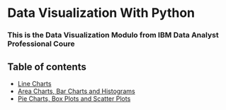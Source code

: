 # Data Visualization With Python

### This is the Data Visualization Modulo from IBM Data Analyst Professional Coure
 
## Table of contents
- [Line Charts](https://github.com/marciomendonc4/Data_Visualization_With_Python/blob/main/DataVisualization_Line_Charts.ipynb)
- [Area Charts, Bar Charts and Histograms](https://github.com/marciomendonc4/Data_Visualization_With_Python/blob/main/DataVisualization_Line_Charts.ipynb)
- [Pie Charts, Box Plots and Scatter Plots](https://github.com/marciomendonc4/Data_Visualization_With_Python/blob/main/DataVis_Pie_Scatter_Box_Plots.ipynb)
